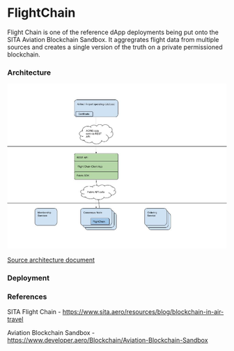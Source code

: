 # FlightChain

Flight Chain is one of the reference dApp deployments being put onto the SITA Aviation Blockchain Sandbox. It aggregrates flight data from multiple sources and creates a single version of the truth on a private permissioned blockchain. 




### Architecture

![alt text](./images/architecture.jpg "Flight Chain Architecture")

[Source architecture document](https://docs.google.com/drawings/d/1Zq-vAdJJv_G257eTWgB1CtkCOL1dma3JcDOeYaw4O4Q/edit)


### Deployment


### References
SITA Flight Chain - https://www.sita.aero/resources/blog/blockchain-in-air-travel

Aviation Blockchain Sandbox - https://www.developer.aero/Blockchain/Aviation-Blockchain-Sandbox
